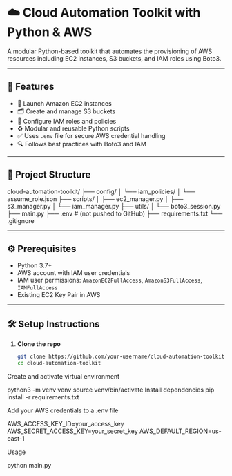 # ☁️ Cloud Automation Toolkit with Python & AWS

A modular Python-based toolkit that automates the provisioning of AWS resources including EC2 instances, S3 buckets, and IAM roles using Boto3.

---

## 🔧 Features

- 🚀 Launch Amazon EC2 instances
- 🗂️ Create and manage S3 buckets
- 🔐 Configure IAM roles and policies
- ♻️ Modular and reusable Python scripts
- ✅ Uses `.env` file for secure AWS credential handling
- 🔍 Follows best practices with Boto3 and IAM

---

## 📁 Project Structure
cloud-automation-toolkit/ ├── config/ │ └── iam_policies/ │ └── assume_role.json ├── scripts/ │ ├── ec2_manager.py │ ├── s3_manager.py │ └── iam_manager.py ├── utils/ │ └── boto3_session.py ├── main.py ├── .env # (not pushed to GitHub) ├── requirements.txt └── .gitignore

---

## ⚙️ Prerequisites

- Python 3.7+
- AWS account with IAM user credentials
- IAM user permissions: `AmazonEC2FullAccess`, `AmazonS3FullAccess`, `IAMFullAccess`
- Existing EC2 Key Pair in AWS

---

## 🛠️ Setup Instructions

1. **Clone the repo**
   ```bash
   git clone https://github.com/your-username/cloud-automation-toolkit.git
   cd cloud-automation-toolkit

Create and activate virtual environment

python3 -m venv venv
source venv/bin/activate
Install dependencies
pip install -r requirements.txt

Add your AWS credentials to a .env file

AWS_ACCESS_KEY_ID=your_access_key
AWS_SECRET_ACCESS_KEY=your_secret_key
AWS_DEFAULT_REGION=us-east-1

Usage

python main.py


